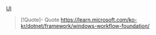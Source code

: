 [UI](../../UI.md)

> [!Quote]- Quote
> https://learn.microsoft.com/ko-kr/dotnet/framework/windows-workflow-foundation/


